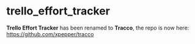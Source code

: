 trello_effort_tracker
=====================
__Trello Effort Tracker__ has been renamed to __Tracco__, the repo is now here: https://github.com/xpepper/tracco

